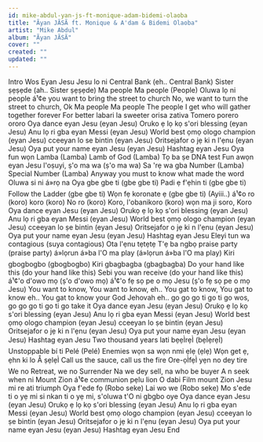 ```yaml
---
id: mike-abdul-yan-js-ft-monique-adam-bidemi-olaoba
title: "Ãyan JÃSÃ ft. Monique & A'dam & Bidemi Olaoba"
artist: "Mike Abdul"
album: "Ãyan JÃSÃ"
cover: ""
created: ""
updated: ""
---
```


Intro
Wos
Eyan Jesu
Jesu lo ni Central Bank (eh.. Central Bank)
Sister ṣẹṣẹde (ah.. Sister ṣẹṣẹde)
Ma people Ma people (People)
Oluwa lọ ni people
á¹¢e you want to bring the street to church
No, we want to turn the street to church, Ok
Ma people Ma people
The people I get who will gather together forever
For better labari la sweeter orisa zativa
Tomero porero ororo
Oya dance eyan Jesu (eyan Jesu)
Oruko ẹ lọ kọ s'ori blessing (eyan Jesu)
Anu lọ ri gba eyan Messi (eyan Jesu)
World best ọmọ ologo champion (eyan Jesu)
cceeyan lo se bintin (eyan Jesu)
Oritsejafor o jẹ ki n l'ẹnu (eyan Jesu)
Oya put your name eyan Jesu (eyan Jesu)
Hashtag eyan Jesu
Oya fun wọn Lamba (Lamba)
Lamb of God (Lamba)
Tọ ba ṣe DNA test
Fun awọn eyan Jesu l'oṣuyi, ṣ'o ma wa (ṣ'o ma wa)
Sa 'rẹ wa gba Number (Lamba)
Special Number (Lamba)
Anyway you must to know what made the word
Oluwa si ni á»rọ na
Oya gbe gbe ti (gbe gbe ti)
Padi ẹ f'ẹhin ti (gbe gbe ti)
Follow the Ladder (gbe gbe ti)
Wọn fẹ koronate ẹ  (gbe gbe ti)
(Ayiii..) á¹¢o ro (koro) koro (koro) No ro (koro)
Koro, l'obanikoro (koro) wọn ma ji soro, Koro
Oya dance eyan Jesu (eyan Jesu)
Orukọ ẹ lọ kọ s'ori blessing (eyan Jesu)
Anu lọ ri gba eyan Messi (eyan Jesu)
World best ọmọ ologo champion (eyan Jesu)
cceeyan lo ṣe bintin (eyan Jesu)
Oritsejafor o jẹ ki n l'ẹnu (eyan Jesu)
Oya put your name eyan Jesu (eyan Jesu)
Hashtag eyan Jesu
Eleyi tun wa contagious (suya contagious)
Ota l'ẹnu tẹtẹtẹ
T'ẹ ba ngbọ praise party (praise party)
á»lọrun á»ba l'O ma play (á»lọrun á»ba l'O ma play)
Kiri gbogbogbo (gbogbogbo)
Kiri gbagbagba (gbagbagba)
Do your hand like this (do your hand like this)
Sebi you wan receive (do your hand like this)
á¹¢'o d'owo mọ (ṣ'o d'owo mọ)
á¹¢'o fẹ sọ pe o mọ Jesu (ṣ'o fẹ sọ pe o mọ Jesu)
You want to know, You want to know, eh..
You gat to know, You gat to know eh..
You gat to know your God Jehovah eh..
go go go ti go ti go wos, go go go ti go ti go take it
Oya dance eyan Jesu (eyan Jesu)
Orukọ ẹ lọ kọ s'ori blessing (eyan Jesu)
Anu lọ ri gba eyan Messi (eyan Jesu)
World best ọmọ ologo champion (eyan Jesu)
cceeyan lo ṣe bintin (eyan Jesu)
Oritsejafor o jẹ ki n l'ẹnu (eyan Jesu)
Oya put your name eyan Jesu (eyan Jesu)
Hashtag eyan Jesu
Two thousand years lati bẹẹÌrẹÌ (bẹÌẹrẹÌ)
Unstoppable bí ti Pelé (Pelé)
Enemies wọn sa wọn nmi ẹlẹ (ẹlẹ)
Wọn get ẹ, ẹhn ki lo Å ṣẹlẹÌ
Call us the sauce, call us the fire
Ore-ọÌfẹÌ yẹn no dey tire
We no Retreat, we no Surrender
Na we dey sell, na who be buyer
A n seek when ni Mount Zion
á¹¢e communion pẹlu lion
O dabi Film mount Zion
Jesu mi re ati triumph
Oya f'ede fọ (Robo seke)
Lai wo we (Robo seke)
Mo s'ede ti o yẹ mi si nkan ti o yẹ mi, s'oluwa t'O ni gbgbo oye
Oya dance eyan Jesu (eyan Jesu)
Orukọ ẹ lọ kọ s'ori blessing (eyan Jesu)
Anu lọ ri gba eyan Messi (eyan Jesu)
World best ọmọ ologo champion (eyan Jesu)
cceeyan lo ṣe bintin (eyan Jesu)
Oritsejafor o jẹ ki n l'ẹnu (eyan Jesu)
Oya put your name eyan Jesu (eyan Jesu)
Hashtag eyan Jesu
End